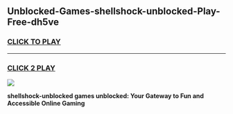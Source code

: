 
## Unblocked-Games-shellshock-unblocked-Play-Free-dh5ve
<h3>
<a href="https://premium76.site?title=shellshock-unblocked&ref=10A">CLICK TO PLAY</a></h3>
<hr>

<h3>
<a href="https://premium76.site?title=shellshock-unblocked&ref=10A">CLICK 2 PLAY</a>
  
</h3>

<a href="https://premium76.site?title=shellshock-unblocked&ref=10A"><img src="https://clearcache.store/games.png"></a>


**shellshock-unblocked games unblocked: Your Gateway to Fun and Accessible Online Gaming**

